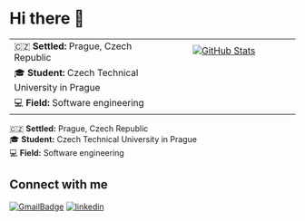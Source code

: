 # Hi there 👋
<table class="info" width="100%" style="border: none; width: 100%; border-collapse: collapse;">
  <tr style="border: none;">
    <td style="width: 33%; vertical-align: top; border: none;">🇨🇿 <strong>Settled:</strong> Prague, Czech Republic</td>
    <td rowspan="3" style="width: 33%; vertical-align: top; text-align: center; border: none;">
      <a href="https://github.com/ofgot">
        <img align="center" style="margin: 0.5rem; max-width: 100%;" src="https://github-readme-stats.vercel.app/api/top-langs/?username=ofgot&hide=html,css&title_color=EEEEEE&text_color=EEEEEE&icon_color=76ABAE&bg_color=222831" alt="GitHub Stats" />
      </a>
    </td>
  </tr>
  <tr style="border: none;">
    <td style="width: 33%; vertical-align: top; border: none;">🎓 <strong>Student:</strong> Czech Technical University in Prague</td>
  </tr>
  <tr style="border: none;">
    <td style="width: 33%; vertical-align: top; border: none;">💻 <strong>Field:</strong> Software engineering</td>
  </tr>
</table>

🇨🇿 **Settled:** Prague, Czech Republic                   
🎓 **Student:** Czech Technical University in Prague     
💻 **Field:** Software engineering                       

## Connect with me
[![GmailBadge](https://img.shields.io/badge/ofgot17@gmail.com%20-%23E62B1E.svg?&style=for-the-badge&logo=gmail&logoColor=white)](mailto:ofgot17@gmail.com) 
[![linkedin](https://img.shields.io/badge/linkedin%20-%230077B5.svg?&style=for-the-badge&logo=linkedin&logoColor=white)](https://www.linkedin.com/in/daria-kuznetsova-385354253/) 


<!--
**ofgot/ofgot** is a ✨ _special_ ✨ repository because its `README.md` (this file) appears on your GitHub profile.

Here are some ideas to get you started:

- 🔭 I’m currently working on ...
- 🌱 I’m currently learning ...
- 👯 I’m looking to collaborate on ...
- 🤔 I’m looking for help with ...
- 💬 Ask me about ...
- 📫 How to reach me: ...
- 😄 Pronouns: ...
- ⚡ Fun fact: ...
-->
